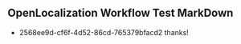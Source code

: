 ## OpenLocalization Workflow Test MarkDown
* 2568ee9d-cf6f-4d52-86cd-765379bfacd2 thanks!

<!--HONumber=Jul16_HO5-->


